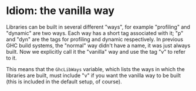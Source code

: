 # Idiom: the vanilla way



Libraries can be built in several different "ways", for example
"profiling" and "dynamic" are two ways.  Each way has a short tag
associated with it; "p" and "dyn" are the tags for profiling and
dynamic respectively.  In previous GHC build systems, the "normal" way
didn't have a name, it was just always built.  Now we explicitly call
it the "vanilla" way and use the tag "v" to refer to it.  



This means that the `GhcLibWays` variable, which lists the ways in
which the libraries are built, must include "v" if you want the
vanilla way to be built (this is included in the default setup, of
course).


